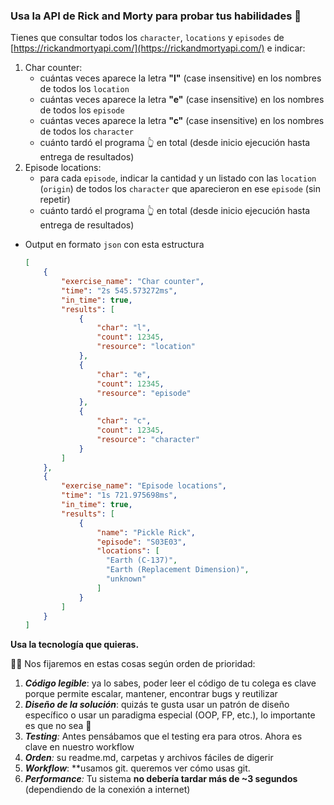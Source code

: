 ### Usa la API de Rick and Morty para probar tus habilidades 🥼

Tienes que consultar todos los `character`, `locations` y `episodes` de [https://rickandmortyapi.com/](https://rickandmortyapi.com/) e indicar:

1. Char counter:
    - cuántas veces aparece la letra **"l"** (case insensitive) en los nombres de todos los `location`
    - cuántas veces aparece la letra **"e"** (case insensitive) en los nombres de todos los `episode`
    - cuántas veces aparece la letra **"c"** (case insensitive) en los nombres de todos los `character`
    - cuánto tardó el programa 👆 en total (desde inicio ejecución hasta entrega de resultados)
2. Episode locations:
    - para cada `episode`, indicar la cantidad y un listado con las `location` (`origin`) de todos los `character` que aparecieron en ese `episode` (sin repetir)
    - cuánto tardó el programa 👆 en total (desde inicio ejecución hasta entrega de resultados)
- Output en formato `json` con esta estructura
    
    ```json
    [
        {
            "exercise_name": "Char counter",
            "time": "2s 545.573272ms",
            "in_time": true,
            "results": [
                {
                    "char": "l",
                    "count": 12345,
                    "resource": "location"
                },
                {
                    "char": "e",
                    "count": 12345,
                    "resource": "episode"
                },
                {
                    "char": "c",
                    "count": 12345,
                    "resource": "character"
                }
            ]
        },
        {
            "exercise_name": "Episode locations",
            "time": "1s 721.975698ms",
            "in_time": true,
            "results": [
                {
                    "name": "Pickle Rick",
                    "episode": "S03E03",
                    "locations": [
                      "Earth (C-137)",
                      "Earth (Replacement Dimension)",
                      "unknown"
                    ]
                }
            ]
        }
    ]
    ```
    

**Usa la tecnología que quieras.**

<aside>
🦸‍♂️ Nos fijaremos en estas cosas según orden de prioridad:

</aside>

1. ***Código legible***: ya lo sabes, poder leer el código de tu colega es clave porque permite escalar,  mantener, encontrar bugs y reutilizar
2. ***Diseño de la solución***: quizás te gusta usar un patrón de diseño específico o usar un paradigma especial (OOP, FP, etc.), lo importante es que no sea 🍝
3. ***Testing**:* Antes pensábamos que el testing era para otros. Ahora es clave en nuestro workflow
4. ***Orden**:* su readme.md, carpetas y archivos fáciles de digerir
5. ***Workflow***: **usamos git. queremos ver cómo usas git.
6. ***Performance**:* Tu sistema **no debería tardar más de ~3 segundos** (dependiendo de la conexión a internet)